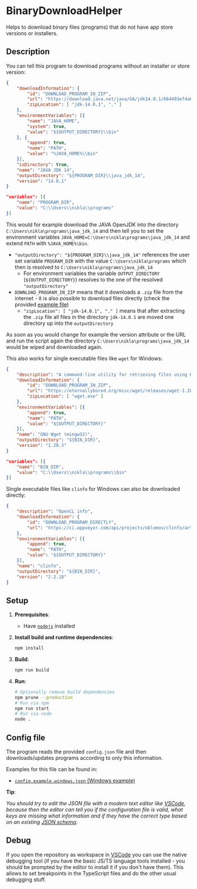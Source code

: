 # BinaryDownloadHelper

Helps to download binary files (programs) that do not have app store versions or installers.

## Description

You can tell this program to download programs without an installer or store version:

```json
{
    "downloadInformation": {
        "id": "DOWNLOAD_PROGRAM_IN_ZIP",
        "url": "https://download.java.net/java/GA/jdk14.0.1/664493ef4a6946b186ff29eb326336a2/7/GPL/openjdk-14.0.1_windows-x64_bin.zip",
        "zipLocation": [ "jdk-14.0.1", "." ]
    },
    "environmentVariables": [{
        "name": "JAVA_HOME",
        "system": true,
        "value": "${OUTPUT_DIRECTORY}\\bin"
    }, {
        "append": true,
        "name": "PATH",
        "value": "%JAVA_HOME%\\bin"
    }],
    "isDirectory": true,
    "name": "JAVA JDK 14",
    "outputDirectory": "${PROGRAM_DIR}\\java_jdk_14",
    "version": "14.0.1"
}
```

```json
"variables": [{
    "name": "PROGRAM_DIR",
    "value": "C:\\Users\\nikla\\programs"
}]
````

This would for example download the JAVA OpenJDK into the directory `C:\Users\nikla\programs\java_jdk_14` and then tell you to set the environment variables `JAVA_HOME=C:\Users\nikla\programs\java_jdk_14` and extend `PATH` with `%JAVA_HOME%\bin`.

- `"outputDirectory": "${PROGRAM_DIR}\\java_jdk_14"` references the user set variable `PROGRAM_DIR` with the value `C:\Users\nikla\programs` which then is resolved to `C:\Users\nikla\programs\java_jdk_14`
  - For environment variables the variable `OUTPUT_DIRECTORY` (`${OUTPUT_DIRECTORY}`) resolves to the one of the resolved `"outputDirectory"`
- `DOWNLOAD_PROGRAM_IN_ZIP` means that it downloads a `.zip` file from the internet - it is also possible to download files directly (check the provided [example file](./config.example.windows.json))
  - `"zipLocation": [ "jdk-14.0.1", "." ]` means that after extracting the `.zip` file all files in the directory `jdk-14.0.1` are moved one directory up into the `outputDirectory`

As soon as you would change for example the version attribute or the URL and run the script again the directory `C:\Users\nikla\programs\java_jdk_14` would be wiped and downloaded again.

This also works for single executable files like `wget` for Windows:

```json
{
    "description": "A command-line utility for retrieving files using HTTP, HTTPS and FTP protocols.",
    "downloadInformation": {
        "id": "DOWNLOAD_PROGRAM_IN_ZIP",
        "url": "https://eternallybored.org/misc/wget/releases/wget-1.20.3-win64.zip",
        "zipLocation": [ "wget.exe" ]
    },
    "environmentVariables": [{
        "append": true,
        "name": "PATH",
        "value": "${OUTPUT_DIRECTORY}"
    }],
    "name": "GNU Wget (mingw32)",
    "outputDirectory": "${BIN_DIR}",
    "version": "1.20.3"
}
```

```json
"variables": [{
    "name": "BIN_DIR",
    "value": "C:\\Users\\nikla\\programs\\bin"
}]
````

Single executable files like `clinfo` for Windows can also be downloaded directly:

```json
{
    "description": "OpenCL info",
    "downloadInformation": {
        "id": "DOWNLOAD_PROGRAM_DIRECTLY",
        "url": "https://ci.appveyor.com/api/projects/oblomov/clinfo/artifacts/clinfo.exe?job=platform%3a+x64"
    },
    "environmentVariables": [{
        "append": true,
        "name": "PATH",
        "value": "${OUTPUT_DIRECTORY}"
    }],
    "name": "clinfo",
    "outputDirectory": "${BIN_DIR}",
    "version": "2.2.18"
}
```

## Setup

1. **Prerequisites**:
   - Have [`nodejs`](https://nodejs.org/en/download/current/) installed
2. **Install build and runtime dependencies**:

    ```sh
    npm install
    ```

3. **Build**:

    ```sh
    npm run build
    ```

4. **Run**:

    ```sh
    # Optionally remove build dependencies
    npm prune --production
    # Run via npm
    npm run start
    # Run via node
    node .
    ```

## Config file

The program reads the provided `config.json` file and then downloads/updates programs according to only this information.

Examples for this file can be found in:

- [`config.example.windows.json` (Windows example)](./config.example.windows.json)

**Tip**:

*You should try to edit the JSON file with a modern text editor like [VSCode](https://code.visualstudio.com/), because then the editor can tell you if the configuration file is valid, what keys are missing what information and if they have the correct type based on an existing [JSON schema](schemas/config.schema.json)*.

## Debug

If you open the repository as workspace in [VSCode](https://code.visualstudio.com/) you can use the native debugging tool (if you have the basic JS/TS language tools installed - you should be prompted by the editor to install it if you don't have them).
This allows to set breakpoints in the TypeScript files and do the other usual debugging stuff.

